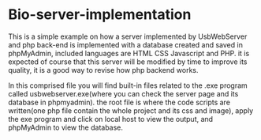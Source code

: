 # Bio-server-implementation
This is a simple example on how a server implemented by UsbWebServer and php back-end is implemented with a database created and saved in phpMyAdmin, included languages are HTML CSS Javascript and PHP.
it is expected of course that this server will be modified by time to improve its quality, it is a good way to revise how php backend works.

In this comprised file you will find built-in files related to the .exe program called usbwebserver.exe(where you can check the server page and its database in phpmyadmin).
the root file is where the code scripts are written(one php file contain the whole project and its css and image), apply the exe program and click on local host to view the output, and phpMyAdmin to view the database.

